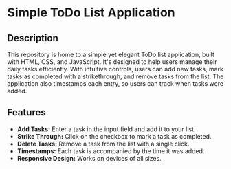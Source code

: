 # Simple ToDo List Application

## Description

This repository is home to a simple yet elegant ToDo list application, built with HTML, CSS, and JavaScript. It's designed to help users manage their daily tasks efficiently. With intuitive controls, users can add new tasks, mark tasks as completed with a strikethrough, and remove tasks from the list. The application also timestamps each entry, so users can track when tasks were added.

## Features

- **Add Tasks:** Enter a task in the input field and add it to your list.
- **Strike Through:** Click on the checkbox to mark a task as completed.
- **Delete Tasks:** Remove a task from the list with a single click.
- **Timestamps:** Each task is accompanied by the time it was added.
- **Responsive Design:** Works on devices of all sizes.
